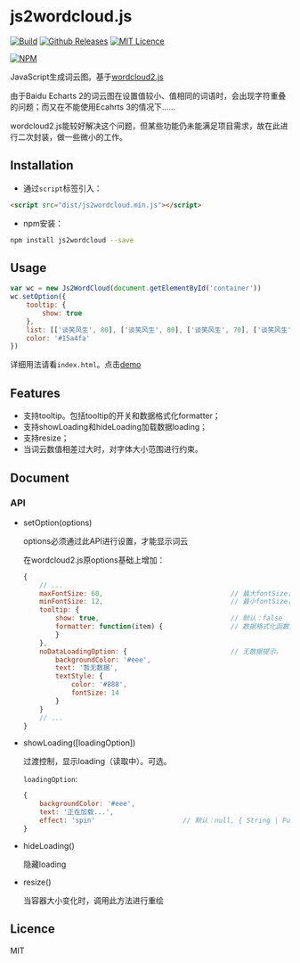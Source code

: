 # js2wordcloud.js

[![Build](https://img.shields.io/travis/liangbizhi/js2wordcloud.svg)](https://travis-ci.org/liangbizhi/js2wordcloud)
[![Github Releases](https://img.shields.io/github/downloads/liangbizhi/js2wordcloud/latest/total.svg)]()
[![MIT Licence](https://badges.frapsoft.com/os/mit/mit.svg?v=103)](https://opensource.org/licenses/mit-license.php)

[![NPM](https://nodei.co/npm/js2wordcloud.png)](https://nodei.co/npm/js2wordcloud/)

JavaScript生成词云图。基于[wordcloud2.js](https://github.com/timdream/wordcloud2.js)

由于Baidu Echarts 2的词云图在设置值较小、值相同的词语时，会出现字符重叠的问题；而又在不能使用Ecahrts 3的情况下……

wordcloud2.js能较好解决这个问题，但某些功能仍未能满足项目需求，故在此进行二次封装，做一些微小的工作。

## Installation

* 通过`script`标签引入：

```html
<script src="dist/js2wordcloud.min.js"></script>
```

* npm安装：

```bash
npm install js2wordcloud --save
```

## Usage

```javascript
var wc = new Js2WordCloud(document.getElementById('container'))
wc.setOption({
    tooltip: {
        show: true
    },
    list: [['谈笑风生', 80], ['谈笑风生', 80], ['谈笑风生', 70], ['谈笑风生', 70], ['谈笑风生', 60], ['谈笑风生', 60]],
    color: '#15a4fa'
})
```

详细用法请看`index.html`。点击[demo](http://liangbizhi.github.io/js2wordcloud)

## Features

* 支持tooltip。包括tooltip的开关和数据格式化formatter；
* 支持showLoading和hideLoading加载数据loading；
* 支持resize；
* 当词云数值相差过大时，对字体大小范围进行约束。


## Document

### API

* setOption(options)

    options必须通过此API进行设置，才能显示词云

    在wordcloud2.js原options基础上增加：

    ```javascript
    {
        // ...
        maxFontSize: 60,                                // 最大fontSize，用来控制weightFactor，默认60
        minFontSize: 12,                                // 最小fontSize，用来控制weightFactor，默认12
        tooltip: {
            show: true,                                 // 默认：false
            formatter: function(item) {                 // 数据格式化函数，item为list的一项
            }
        },
        noDataLoadingOption: {                          // 无数据提示。
            backgroundColor: '#eee',
            text: '暂无数据',
            textStyle: {
                color: '#888',
                fontSize: 14
            }
        }
        // ...
    }
    ```

* showLoading([loadingOption])

    过渡控制，显示loading（读取中）。可选。

    `loadingOption`:

    ```javascript
    {
        backgroundColor: '#eee',
        text: '正在加载...',
        effect: 'spin'                      // 默认：null, { String | Function } 可选：'spin|normal'；也可为回调函数，回调函数生成HTML
    }
    ```

* hideLoading()

    隐藏loading

* resize()

    当容器大小变化时，调用此方法进行重绘

## Licence

MIT

